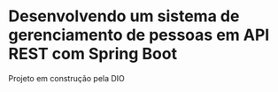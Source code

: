 # Desenvolvendo um sistema de gerenciamento de pessoas em API REST com Spring Boot
 Projeto em construção pela DIO
